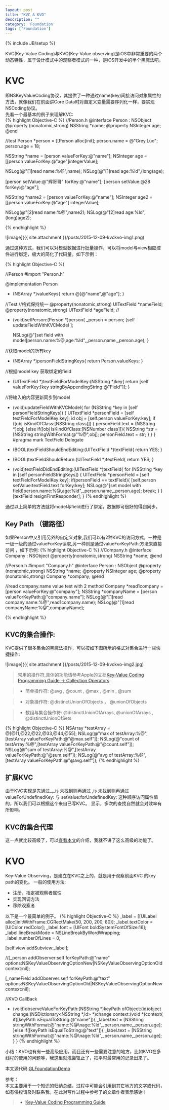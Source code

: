 ```yaml
---
layout: post
title: "KVC & KVO"
description: ""
category: 'Foundation'
tags: ['Foundation']
---
```

{% include JB/setup %}

KVC(Key-Value Coding)与KVO(Key-Value observing)是iOS中非常重要的两个动态特性，属于设计模式中的观察者模式的一种，是iOS开发中的半个黑魔法吧。

<!--more-->

# KVC 
即NSKeyValueCoding协议，其提供了一种通过name(key)间接访问对象属性的方法，就像我们在前面讲Core Data时对自定义变量需要序列化一样，要实现NSCoding协议。  
先看一个最基本的例子来理解KVC:  
{% highlight Objective-C %}
//Person.h
@interface Person : NSObject
@property (nonatomic,strong) NSString *name;
@property NSInteger age;
@end

//test
Person *person = [[Person alloc]init];
person.name = @"Grey.Luo";
person.age = 18;

NSString *name = [person valueForKey:@"name"];
NSInteger age = [[person valueForKey:@"age"]integerValue];

NSLog(@"[1]read name:%@",name);
NSLog(@"[1]read age:%ld",(long)age);

[person setValue:@"辉哥哥" forKey:@"name"];
[person setValue:@28 forKey:@"age"];

NSString *name2 = [person valueForKey:@"name"];
NSInteger age2 = [[person valueForKey:@"age"] integerValue];

NSLog(@"[2]read name:%@",name2);
NSLog(@"[2]read age:%ld",(long)age2);

{% endhighlight %}  

![image]({{ site.attachment }}/posts/2015-12-09-kvckvo-img1.png) 

通过这种方式，我们可以对模型数据进行批量操作，可以将model与view相应控件进行绑定，极大的简化了代码量。如下示例：

{% highlight Objective-C %}

//Person
#import "Person.h"

@implementation Person
+ (NSArray *)valueKeys{
    return @[@"name",@"age"];
}



//Test
//格式保持统一
@property(nonatomic,strong) UITextField *nameField;
@property(nonatomic,strong) UITextField *ageField;
//
- (void)setPerson:(Person *)person{
    _person = person;
    [self updateFieldWithKVCModel ];
    
    NSLog(@"[set field with model]person.name:%@,age:%ld",_person.name,_person.age);
}

//获取model的所有key
- (NSArray *)personFieldStringKeys{
    return Person.valueKeys;
}

//根据model key 获取绑定的field
- (UITextField *)textFieldForModelKey:(NSString *)key{
    return [self valueForKey:[key stringByAppendingString:@"Field"]];
}

//将输入的内容更新同步到model
- (void)updateFieldWithKVCModel{
    for (NSString *key  in [self personFieldStringKeys]) {
        UITextField *personField = [self textFieldForModelKey:key];
        id obj = [self.person valueForKey:key];
        if ([obj isKindOfClass:[NSString class]]) {
            personField.text = (NSString *)obj;
        }else if([obj isKindOfClass:[NSNumber class]]){
            NSString *str = [NSString stringWithFormat:@"%@",obj];
            personField.text = str;
        }
    }
}
#pragma mark TextField Delegate
- (BOOL)textFieldShouldEndEditing:(UITextField *)textField{
    return YES;
}
- (BOOL)textFieldShouldReturn:(UITextField *)textField{
    return YES;
}

- (void)textFieldDidEndEditing:(UITextField *)textField{
    for (NSString *key in [self personFieldStringKeys]) {
        UITextField *personField = [self textFieldForModelKey:key];
        if(personField == textField){
            [self.person setValue:textField.text forKey:key];
            NSLog(@"[set model with field]person.name:%@,age:%ld",_person.name,_person.age);
            break;
        }
    }
    [textField resignFirstResponder];
}
{% endhighlight %}  

通过以上简单的方法就将model与field进行了绑定，数据即可很好的得到同步。

## Key Path （键路径）

如果Person中又引用另外的自定义对象,我们可以有2种KVC的访问方式，一种是一级一级的通过valueForKey读取,另一种则是通过valueForKeyPath:方法来直接访问 ，如下示例:
{% highlight Objective-C %}
//Company.h
@interface Company : NSObject
@property(nonatomic,strong) NSString *name;
@end

//Person.h
#import "Company.h"
@interface Person : NSObject
@property (nonatomic,strong) NSString *name;
@property NSInteger age;
@property (nonatomic,strong) Company *company;
@end

//read company.name value test with 2 method
Company *read1company = [person valueForKey:@"company"];
NSString *companyName = [person valueForKeyPath:@"company.name"];
NSLog(@"[1]read company.name:%@",read1company.name);
NSLog(@"[1]read companyName:%@",companyName);

{% endhighlight %}  

## KVC的集合操作:
KVC提供了很多集合的黑魔法操作，可以按如下图所示的格式对集合进行一些快捷操作:

![image]({{ site.attachment }}/posts/2015-12-09-kvckvo-img2.jpg) 

> 常用的操作符,具体的功能请参考Apple的文档[Key-Value Coding Programming Guide -> Collection Operators](https://developer.apple.com/library/ios/documentation/Cocoa/Conceptual/KeyValueCoding/Articles/CollectionOperators.html):  

> * 简单操作符:  @avg , @count , @max , @min , @sum   

> * 对象操作符:  @distinctUnionOfObjects ， @unionOfObjects  

> * 数组与集合操作符: @distinctUnionOfArrays, @unionOfArrays , @distinctUnionOfSets  


{% highlight Objective-C %}
NSArray *testArray = @[@11,@22,@22,@33,@44,@55];
NSLog(@"max of testArray:%@",[testArray valueForKeyPath:@"@max.self"]);
NSLog(@"count of testArray:%@",[testArray valueForKeyPath:@"@count.self"]);
NSLog(@"sum of testArray:%@",[testArray valueForKeyPath:@"@sum.self"]);
NSLog(@"avg of testArray:%@",[testArray valueForKeyPath:@"@avg.self"]);
{% endhighlight %}  

## 扩展KVC
由于KVC实现是先通过_<key>,_is<key>   未找到则再通过   <key>,is<key> 未找到则再通过 valueForUndefinedKey: 与 setValue:forUndefinedKey: 这种顺序访问属性值的，所以我们可以根据这个来自已写KVC。
显示，多次的查找自然就会对效率有所影响。


## KVC的集合代理
这一点就比较高级了，可以[查看本文](http://objccn.io/issue-7-3/)的介绍，我就不讲了这么高级的功能了。


# KVO
Key-Value Observing，是建立在KVC之上的，就是用于观察前面KVC 的key path的变化。
一般的使用方法:

+ 注册，指定被观察者属性
+ 实现回调方法
+ 移除观察者

以下是一个最简单的例子。
{% highlight Objective-C %}
_label = [[UILabel alloc]initWithFrame:CGRectMake(50, 200, 200, 80)];
_label.textColor = [UIColor redColor];
_label.font = [UIFont boldSystemFontOfSize:16];
_label.lineBreakMode = NSLineBreakByWordWrapping;
_label.numberOfLines = 0;

[self.view addSubview:_label];


//[_person addObserver:self forKeyPath:@"name" options:NSKeyValueObservingOptionNew|NSKeyValueObservingOptionOld context:nil];
    
[_nameField addObserver:self forKeyPath:@"text" options:NSKeyValueObservingOptionOld|NSKeyValueObservingOptionNew context:nil];


//KVO CallBack
- (void)observeValueForKeyPath:(NSString *)keyPath ofObject:(id)object change:(NSDictionary<NSString *,id> *)change context:(void *)context{
    if([keyPath isEqualToString:@"name"]){
        _label.text = [NSString stringWithFormat:@"name:%@\nage:%ld",_person.name,_person.age];
    }else if([keyPath isEqualToString:@"text"]){
        _label.text = [NSString stringWithFormat:@"name:%@\nage:%ld",_person.name,_person.age];
    }
}
{% endhighlight %}  

小结：KVO也有有一些高级应用，而且还有一些需要注意的地方，比如KVO在多线程的使用的问题等，我这里就浅尝辄止了，把平时最常用的记录出来了。

本文源代码:[GLFoundationDemo](https://github.com/GrayLuo/GLFoundationDemo)

参考：  
本文主要用于一个知识的归纳总结，过程中可能会引用到其它地方的文字或代码，如有侵权请及时联系我，在此对写作过程中参考了的文章作者表示感谢！   

 > * [Key-Value Coding Programming Guide](https://developer.apple.com/library/ios/documentation/Cocoa/Conceptual/KeyValueCoding/Articles/KeyValueCoding.html)  
